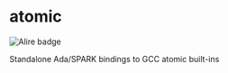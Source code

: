 # atomic
![Alire badge](https://img.shields.io/endpoint?url=https://alire.ada.dev/badges/atomic.json)

Standalone Ada/SPARK bindings to GCC atomic built-ins
